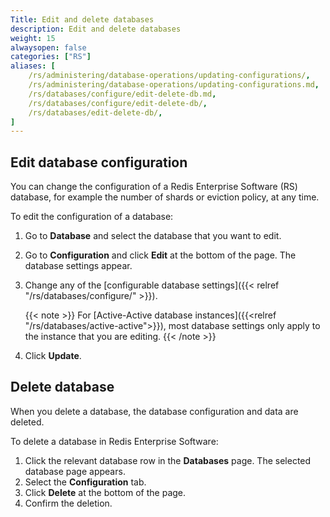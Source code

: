 ```yaml
---
Title: Edit and delete databases 
description: Edit and delete databases
weight: 15
alwaysopen: false
categories: ["RS"]
aliases: [
    /rs/administering/database-operations/updating-configurations/,
    /rs/administering/database-operations/updating-configurations.md,
    /rs/databases/configure/edit-delete-db.md,
    /rs/databases/configure/edit-delete-db/,
    /rs/databases/edit-delete-db/,
]
---
```

## Edit database configuration

You can change the configuration of a Redis Enterprise Software (RS) database, for example the number of shards or eviction policy, at any time.<!--more-->

To edit the configuration of a database:

1. Go to **Database** and select the database that you want to edit.
1. Go to **Configuration** and click **Edit** at the bottom of the page.
    The database settings appear.
1. Change any of the [configurable database settings]({{< relref "/rs/databases/configure/" >}}).

    {{< note >}}
For [Active-Active database instances]({{<relref "/rs/databases/active-active">}}), most database settings only apply to the instance that you are editing.
    {{< /note >}}

1. Click **Update**.

## Delete database

When you delete a database, the database configuration and data are deleted.<!--more-->

To delete a database in Redis Enterprise Software:

1. Click the relevant database row in the **Databases** page. The
    selected database page appears.
1. Select the **Configuration** tab.
1. Click **Delete** at the bottom of the page.
1. Confirm the deletion.